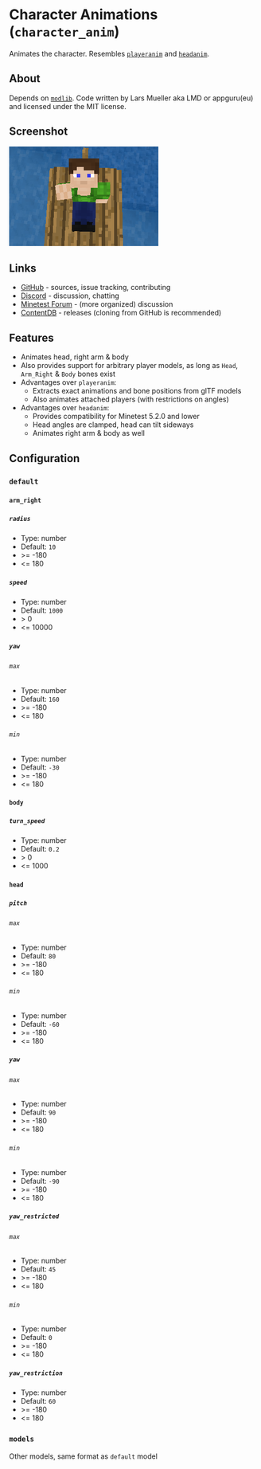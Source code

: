 # Character Animations (`character_anim`)

Animates the character. Resembles [`playeranim`](https://github.com/minetest-mods/playeranim) and [`headanim`](https://github.com/LoneWolfHT/headanim).

## About

Depends on [`modlib`](https://github.com/appgurueu/modlib). Code written by Lars Mueller aka LMD or appguru(eu) and licensed under the MIT license.

## Screenshot

![Image](screenshot.png)

## Links

* [GitHub](https://github.com/appgurueu/character_anim) - sources, issue tracking, contributing
* [Discord](https://discordapp.com/invite/ysP74by) - discussion, chatting
* [Minetest Forum](https://forum.minetest.net/viewtopic.php?f=9&t=25385) - (more organized) discussion
* [ContentDB](https://content.minetest.net/packages/LMD/character_anim) - releases (cloning from GitHub is recommended)

## Features

* Animates head, right arm & body
* Also provides support for arbitrary player models, as long as `Head`, `Arm_Right` & `Body` bones exist
* Advantages over `playeranim`:
  * Extracts exact animations and bone positions from glTF models
  * Also animates attached players (with restrictions on angles)
* Advantages over `headanim`:
  * Provides compatibility for Minetest 5.2.0 and lower
  * Head angles are clamped, head can tilt sideways
  * Animates right arm & body as well

## Configuration

<!--modlib:conf:2-->
### `default`

#### `arm_right`

##### `radius`


* Type: number
* Default: `10`
* &gt;= -180
* &lt;= 180

##### `speed`


* Type: number
* Default: `1000`
* &gt; 0
* &lt;= 10000

##### `yaw`

###### `max`


* Type: number
* Default: `160`
* &gt;= -180
* &lt;= 180

###### `min`


* Type: number
* Default: `-30`
* &gt;= -180
* &lt;= 180



#### `body`

##### `turn_speed`


* Type: number
* Default: `0.2`
* &gt; 0
* &lt;= 1000


#### `head`

##### `pitch`

###### `max`


* Type: number
* Default: `80`
* &gt;= -180
* &lt;= 180

###### `min`


* Type: number
* Default: `-60`
* &gt;= -180
* &lt;= 180


##### `yaw`

###### `max`


* Type: number
* Default: `90`
* &gt;= -180
* &lt;= 180

###### `min`


* Type: number
* Default: `-90`
* &gt;= -180
* &lt;= 180


##### `yaw_restricted`

###### `max`


* Type: number
* Default: `45`
* &gt;= -180
* &lt;= 180

###### `min`


* Type: number
* Default: `0`
* &gt;= -180
* &lt;= 180


##### `yaw_restriction`


* Type: number
* Default: `60`
* &gt;= -180
* &lt;= 180



### `models`

Other models, same format as `default` model
<!--modlib:conf-->